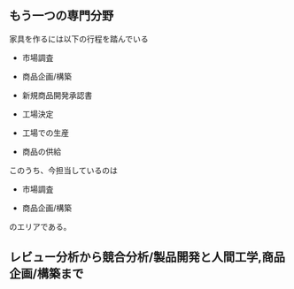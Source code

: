 






## もう一つの専門分野


家具を作るには以下の行程を踏んでいる


- 市場調査

- 商品企画/構築


- 新規商品開発承認書

- 工場決定

- 工場での生産

- 商品の供給


このうち、今担当しているのは

- 市場調査

- 商品企画/構築


のエリアである。


## レビュー分析から競合分析/製品開発と人間工学,商品企画/構築まで














